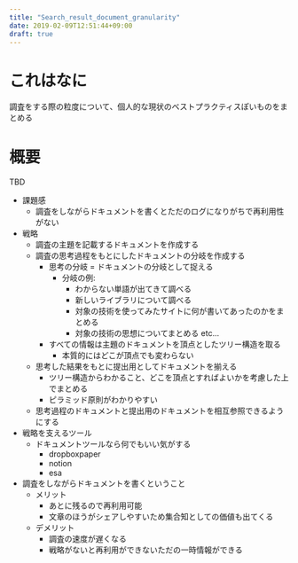 ```yaml
---
title: "Search_result_document_granularity"
date: 2019-02-09T12:51:44+09:00
draft: true
---
```


# これはなに
調査をする際の粒度について、個人的な現状のベストプラクティスぽいものをまとめる

# 概要
TBD
- 課題感
  - 調査をしながらドキュメントを書くとただのログになりがちで再利用性がない
- 戦略
  - 調査の主題を記載するドキュメントを作成する
  - 調査の思考過程をもとにしたドキュメントの分岐を作成する
    - 思考の分岐 = ドキュメントの分岐として捉える
      - 分岐の例:
        - わからない単語が出てきて調べる
        - 新しいライブラリについて調べる
        - 対象の技術を使ってみたサイトに何が書いてあったのかをまとめる
        - 対象の技術の思想についてまとめる etc...
    - すべての情報は主題のドキュメントを頂点としたツリー構造を取る
      - 本質的にはどこが頂点でも変わらない
  - 思考した結果をもとに提出用としてドキュメントを揃える
    - ツリー構造からわかること、どこを頂点とすればよいかを考慮した上でまとめる
    - ピラミッド原則がわかりやすい
  - 思考過程のドキュメントと提出用のドキュメントを相互参照できるようにする
- 戦略を支えるツール
  - ドキュメントツールなら何でもいい気がする
    - dropboxpaper
    - notion
    - esa
- 調査をしながらドキュメントを書くということ
  - メリット
    - あとに残るので再利用可能
    - 文章のほうがシェアしやすいため集合知としての価値も出てくる
  - デメリット
    - 調査の速度が遅くなる
    - 戦略がないと再利用ができないただの一時情報ができる

